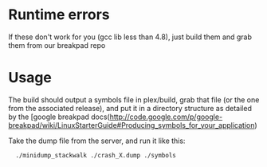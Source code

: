 
# Runtime errors

If these don't work for you (gcc lib less than 4.8), just build them and grab them from our breakpad repo

# Usage

The build should output a symbols file in plex/build, grab that file (or the one from the associated release), and put it in a directory structure as detailed by the [google breakpad docs(http://code.google.com/p/google-breakpad/wiki/LinuxStarterGuide#Producing_symbols_for_your_application)

Take the dump file from the server, and run it like this:


```
  ./minidump_stackwalk ./crash_X.dump ./symbols
```
